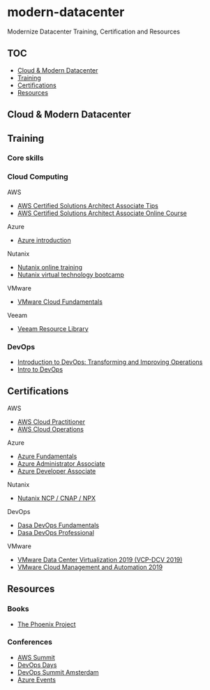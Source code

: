 # modern-datacenter

Modernize Datacenter Training, Certification and Resources

## TOC
* [Cloud & Modern Datacenter](#Cloud&ModernDatacenter)
* [Training](#training)
* [Certifications](#certifications)
* [Resources](#resources)

## Cloud & Modern Datacenter


## Training


### Core skills

### Cloud Computing

AWS

* [AWS Certified Solutions Architect Associate Tips](https://github.com/pietheinstrengholt/aws-certified-solutions-architect-associate-exam-tips)
* [AWS Certified Solutions Architect Associate Online Course](https://www.udemy.com/aws-certified-solutions-architect-associate/)

Azure

* [Azure introduction](https://docs.microsoft.com/nl-nl/learn/azure/)


Nutanix

* [Nutanix online training](https://www.nutanix.com/support-services/training-certification/online-training/)
* [Nutanix virtual technology bootcamp](https://www.nutanix.com/bootcamp/virtual/)

VMware

* [VMware Cloud Fundamentals](https://mylearn.vmware.com/mgrReg/courses.cfm?ui=www_edu&a=one&id_subject=78498&src=so_5a314d05e49f5&cid=70134000001SkJn)

Veeam

* [Veeam Resource Library](https://www.veeam.com/resource-library.html?search=&sortByRelevance=1&language[]=en&tags[product][]=)

### DevOps

* [Introduction to DevOps: Transforming and Improving Operations](https://www.linuxfoundation.org/blog/2017/01/how-to-make-the-most-of-the-free-intro-to-devops-course-on-edx/)
* [Intro to DevOps](https://eu.udacity.com/course/intro-to-devops--ud611)

## Certifications

AWS

* [AWS Cloud Practitioner](https://aws.amazon.com/training/path-cloudpractitioner/?tccta=icon)
* [AWS Cloud Operations](https://aws.amazon.com/training/path-cloudpractitioner/?tccta=icon)

Azure

* [Azure Fundamentals](https://www.microsoft.com/en-us/learning/azure-fundamentals.aspx)
* [Azure Administrator Associate](https://www.microsoft.com/en-us/learning/azure-administrator.aspx)
* [Azure Developer Associate](https://www.microsoft.com/en-us/learning/azure-developer.aspx)

Nutanix

* [Nutanix NCP / CNAP / NPX](https://www.nutanix.com/support-services/training-certification/certifications/)

DevOps

* [Dasa DevOps Fundamentals](https://www.devopsagileskills.org/certifications/dasa-devops-fundamentals/)
* [Dasa DevOps Professional](https://www.devopsagileskills.org/certifications/dasa-devops-professional-enable-and-scale/)

VMware

* [VMware Data Center Virtualization 2019 (VCP-DCV 2019)](https://www.vmware.com/education-services/certification/vcp-dcv-2019.html)
* [VMware Cloud Management and Automation 2019](https://www.vmware.com/education-services/certification/vcp-cma-2019.html)

## Resources

### Books
* [The Phoenix Project](https://www.amazon.com/Phoenix-Project-DevOps-Helping-Business/dp/0988262592)


### Conferences

* [AWS Summit](https://aws.amazon.com/summits/benelux/)
* [DevOps Days](https://www.devopsdays.org/events/2019-amsterdam/welcome/)
* [DevOps Summit Amsterdam](https://www.devopssummitamsterdam.com/)
* [Azure Events](https://azure.microsoft.com/en-us/community/events/)